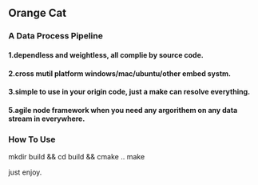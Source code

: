 ## Orange Cat

### A Data Process Pipeline

#### 1.dependless and weightless, all complie by source code.
#### 2.cross mutil platform windows/mac/ubuntu/other embed systm.
#### 3.simple to use in your origin code, just a make can resolve everything.
#### 5.agile node framework when you need any argorithem on any data stream in everywhere.

### How To Use

mkdir build && cd build && cmake ..
make

just enjoy.
